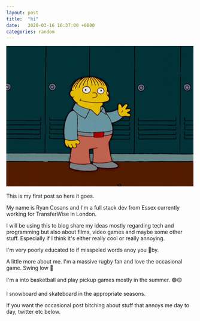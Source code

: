 ```yaml
---
layout: post
title:  "hi"
date:   2020-03-16 16:37:00 +0000
categories: random
---
```


![](/assets/ralph.gif)

This is my first post so here it goes.

My name is Ryan Cosans and I'm a full stack dev from Essex currently working for TransferWise in London.

I will be using this to blog share my ideas mostly regarding tech and programming but also about films, video games and maybe some other stuff. Especially if I think it's either really cool or really annoying.

I'm very poorly educated to if misspeled words anoy you 👋by.

A little more about me. I'm a massive rugby fan and love the occasional game. Swing low 🌹

I'm a into basketball and play pickup games mostly in the summer. 🟣🟡

I snowboard and skateboard in the appropriate seasons.

If you want the occasional post bitching about stuff that annoys me day to day, twitter etc below.